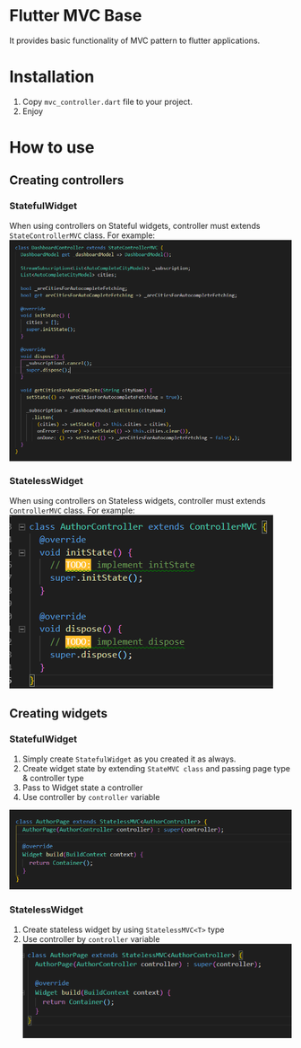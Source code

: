# Flutter MVC Base

It provides basic functionality of MVC pattern to flutter applications.

# Installation

1. Copy `mvc_controller.dart` file to your project.
2. Enjoy

# How to use

## Creating controllers

### StatefulWidget
When using controllers on Stateful widgets, controller must extends `StateControllerMVC` class.
For example:
![alt text](https://github.com/gtteamamxx/Flutter-mvc-base/blob/master/image3.png)


### StatelessWidget
When using controllers on Stateless widgets, controller must extends `ControllerMVC` class.
For example:
![alt text](https://github.com/gtteamamxx/Flutter-mvc-base/blob/master/image4.png)

## Creating widgets

### StatefulWidget

1. Simply create `StatefulWidget` as you created it as always.
1. Create widget state by extending `StateMVC class` and passing page type & controller type
1. Pass to Widget state a controller 
1. Use controller by `controller` variable

![alt text](https://github.com/gtteamamxx/Flutter-mvc-base/blob/master/image.png)

### StatelessWidget

1. Create stateless widget by using `StatelessMVC<T>` type
1. Use controller by `controller` variable
![alt_text](https://github.com/gtteamamxx/Flutter-mvc-base/blob/master/image2.png)
